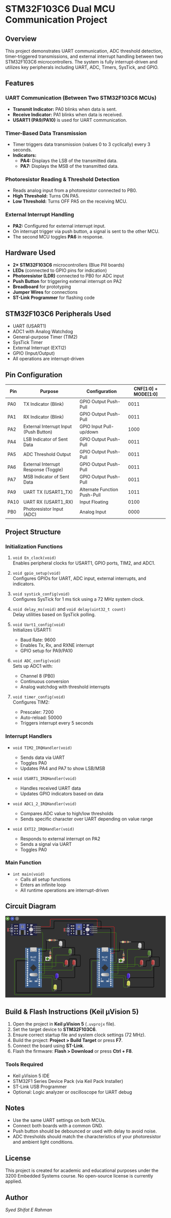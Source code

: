 # STM32F103C6 Dual MCU Communication Project

## Overview

This project demonstrates UART communication, ADC threshold detection, timer-triggered transmissions, and external interrupt handling between two STM32F103C6 microcontrollers. The system is fully interrupt-driven and utilizes key peripherals including UART, ADC, Timers, SysTick, and GPIO.

## Features

### UART Communication (Between Two STM32F103C6 MCUs)
- **Transmit Indicator:** PA0 blinks when data is sent.
- **Receive Indicator:** PA1 blinks when data is received.
- **USART1 (PA9/PA10)** is used for UART communication.

### Timer-Based Data Transmission
- Timer triggers data transmission (values 0 to 3 cyclically) every 3 seconds.
- **Indicators:**
  - **PA4:** Displays the LSB of the transmitted data.
  - **PA7:** Displays the MSB of the transmitted data.

### Photoresistor Reading & Threshold Detection
- Reads analog input from a photoresistor connected to PB0.
- **High Threshold:** Turns ON PA5.
- **Low Threshold:** Turns OFF PA5 on the receiving MCU.

### External Interrupt Handling
- **PA2:** Configured for external interrupt input.
- On interrupt trigger via push button, a signal is sent to the other MCU.
- The second MCU toggles **PA6** in response.

## Hardware Used

- **2× STM32F103C6** microcontrollers (Blue Pill boards)
- **LEDs** (connected to GPIO pins for indication)
- **Photoresistor (LDR)** connected to PB0 for ADC input
- **Push Button** for triggering external interrupt on PA2
- **Breadboard** for prototyping
- **Jumper Wires** for connections
- **ST-Link Programmer** for flashing code

## STM32F103C6 Peripherals Used

- UART (USART1)
- ADC1 with Analog Watchdog
- General-purpose Timer (TIM2)
- SysTick Timer
- External Interrupt (EXTI2)
- GPIO (Input/Output)
- All operations are interrupt-driven

## Pin Configuration

| Pin    | Purpose                                  | Configuration                | CNF[1:0] + MODE[1:0] |
|--------|------------------------------------------|------------------------------|----------------------|
| PA0    | TX Indicator (Blink)                     | GPIO Output Push-Pull        | 0011                 |
| PA1    | RX Indicator (Blink)                     | GPIO Output Push-Pull        | 0011                 |
| PA2    | External Interrupt Input (Push Button)   | GPIO Input Pull-up/down      | 1000                 |
| PA4    | LSB Indicator of Sent Data               | GPIO Output Push-Pull        | 0011                 |
| PA5    | ADC Threshold Output                     | GPIO Output Push-Pull        | 0011                 |
| PA6    | External Interrupt Response (Toggle)     | GPIO Output Push-Pull        | 0011                 |
| PA7    | MSB Indicator of Sent Data               | GPIO Output Push-Pull        | 0011                 |
| PA9    | UART TX (USART1_TX)                      | Alternate Function Push-Pull | 1011                 |
| PA10   | UART RX (USART1_RX)                      | Input Floating               | 0100                 |
| PB0    | Photoresistor Input (ADC)                | Analog Input                 | 0000                 |

## Project Structure

### Initialization Functions

1. `void En_clock(void)`  
   Enables peripheral clocks for USART1, GPIO ports, TIM2, and ADC1.

2. `void gpio_setup(void)`  
   Configures GPIOs for UART, ADC input, external interrupts, and indicators.

3. `void systick_config(void)`  
   Configures SysTick for 1 ms tick using a 72 MHz system clock.

4. `void delay_ms(void)` and `void delay(uint32_t count)`  
   Delay utilities based on SysTick polling.

5. `void Uart1_config(void)`  
   Initializes USART1:
   - Baud Rate: 9600
   - Enables Tx, Rx, and RXNE interrupt
   - GPIO setup for PA9/PA10

6. `void ADC_config(void)`  
   Sets up ADC1 with:
   - Channel 8 (PB0)
   - Continuous conversion
   - Analog watchdog with threshold interrupts

7. `void timer_config(void)`  
   Configures TIM2:
   - Prescaler: 7200
   - Auto-reload: 50000
   - Triggers interrupt every 5 seconds

### Interrupt Handlers

- `void TIM2_IRQHandler(void)`  
  - Sends data via UART
  - Toggles PA0
  - Updates PA4 and PA7 to show LSB/MSB

- `void USART1_IRQHandler(void)`  
  - Handles received UART data
  - Updates GPIO indicators based on data

- `void ADC1_2_IRQHandler(void)`  
  - Compares ADC value to high/low thresholds
  - Sends specific character over UART depending on value range

- `void EXTI2_IRQHandler(void)`  
  - Responds to external interrupt on PA2
  - Sends a signal via UART
  - Toggles PA0

### Main Function

- `int main(void)`
  - Calls all setup functions
  - Enters an infinite loop
  - All runtime operations are interrupt-driven

## Circuit Diagram

![Circuit Diagram](circuit_diagram.png)

## Build & Flash Instructions (Keil µVision 5)

1. Open the project in **Keil µVision 5** (`.uvprojx` file).
2. Set the target device to **STM32F103C6**.
3. Ensure correct startup file and system clock settings (72 MHz).
4. Build the project: **Project > Build Target** or press **F7**.
5. Connect the board using **ST-Link**.
6. Flash the firmware: **Flash > Download** or press **Ctrl + F8**.

### Tools Required

- Keil µVision 5 IDE
- STM32F1 Series Device Pack (via Keil Pack Installer)
- ST-Link USB Programmer 
- Optional: Logic analyzer or oscilloscope for UART debug

## Notes

- Use the same UART settings on both MCUs.
- Connect both boards with a common GND.
- Push button should be debounced or used with delay to avoid noise.
- ADC thresholds should match the characteristics of your photoresistor and ambient light conditions.

## License

This project is created for academic and educational purposes under the 3200 Embedded Systems course. No open-source license is currently applied.

## Author

*Syed Shifat E Rahman*
